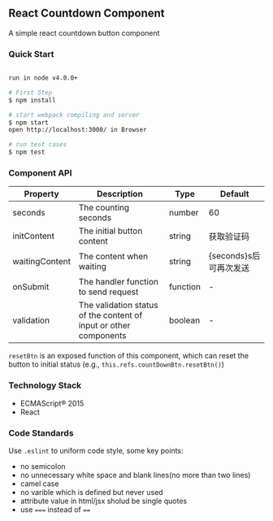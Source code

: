 
## React Countdown Component

A simple react countdown button component

### Quick Start
```bash

run in node v4.0.0+

# First Step
$ npm install

# start webpack compiling and server
$ npm start
open http://localhost:3000/ in Browser

# run test cases
$ npm test

```


### Component API
| Property | Description | Type | Default |
| ---------| ------- | ---- | --------- |
| seconds | The counting seconds | number | 60 |
| initContent | The initial button content | string | 获取验证码 |
| waitingContent | The content when waiting | string | {seconds}s后可再次发送 |
| onSubmit | The handler function to send request | function | - |
| validation | The validation status of the content of input or other components | boolean | - |

`resetBtn` is an exposed function of this component, which can reset the button to initial status (e.g., `this.refs.countDownBtn.resetBtn()`)


### Technology Stack
- ECMAScript® 2015
- React


### Code Standards
Use `.eslint` to uniform code style, some key points:
- no semicolon
- no unnecessary white space and blank lines(no more than two lines)
- camel case
- no varible which is defined but never used
- attribute value in html/jsx sholud be single quotes
- use `===` instead of `==`